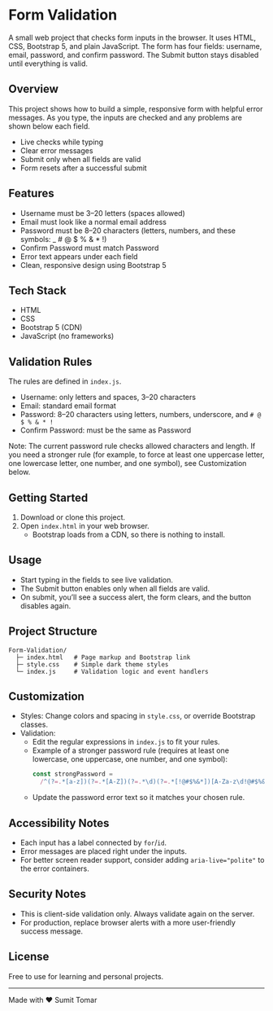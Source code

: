 # Form Validation

A small web project that checks form inputs in the browser. It uses HTML, CSS, Bootstrap 5, and plain JavaScript. The form has four fields: username, email, password, and confirm password. The Submit button stays disabled until everything is valid.

## Overview

This project shows how to build a simple, responsive form with helpful error messages. As you type, the inputs are checked and any problems are shown below each field.

- Live checks while typing
- Clear error messages
- Submit only when all fields are valid
- Form resets after a successful submit

## Features

- Username must be 3–20 letters (spaces allowed)
- Email must look like a normal email address
- Password must be 8–20 characters (letters, numbers, and these symbols: \_ # @ $ % & \* !)
- Confirm Password must match Password
- Error text appears under each field
- Clean, responsive design using Bootstrap 5

## Tech Stack

- HTML
- CSS
- Bootstrap 5 (CDN)
- JavaScript (no frameworks)

## Validation Rules

The rules are defined in `index.js`.

- Username: only letters and spaces, 3–20 characters
- Email: standard email format
- Password: 8–20 characters using letters, numbers, underscore, and `# @ $ % & * !`
- Confirm Password: must be the same as Password

Note: The current password rule checks allowed characters and length. If you need a stronger rule (for example, to force at least one uppercase letter, one lowercase letter, one number, and one symbol), see Customization below.

## Getting Started

1. Download or clone this project.
2. Open `index.html` in your web browser.
   - Bootstrap loads from a CDN, so there is nothing to install.

## Usage

- Start typing in the fields to see live validation.
- The Submit button enables only when all fields are valid.
- On submit, you’ll see a success alert, the form clears, and the button disables again.

## Project Structure

```
Form-Validation/
  ├─ index.html   # Page markup and Bootstrap link
  ├─ style.css    # Simple dark theme styles
  └─ index.js     # Validation logic and event handlers
```

## Customization

- Styles: Change colors and spacing in `style.css`, or override Bootstrap classes.
- Validation:
  - Edit the regular expressions in `index.js` to fit your rules.
  - Example of a stronger password rule (requires at least one lowercase, one uppercase, one number, and one symbol):
    ```js
    const strongPassword =
      /^(?=.*[a-z])(?=.*[A-Z])(?=.*\d)(?=.*[!@#$%&*])[A-Za-z\d!@#$%&*]{8,20}$/;
    ```
  - Update the password error text so it matches your chosen rule.

## Accessibility Notes

- Each input has a label connected by `for`/`id`.
- Error messages are placed right under the inputs.
- For better screen reader support, consider adding `aria-live="polite"` to the error containers.

## Security Notes

- This is client-side validation only. Always validate again on the server.
- For production, replace browser alerts with a more user-friendly success message.

## License

Free to use for learning and personal projects.

---

Made with ❤️ Sumit Tomar
